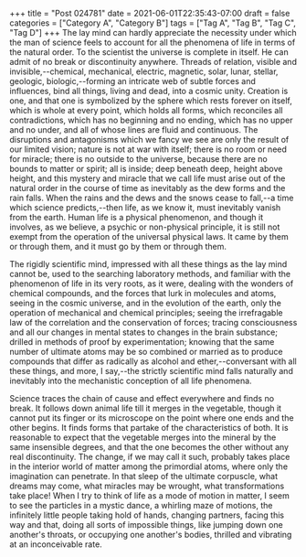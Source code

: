 +++
title = "Post 024781"
date = 2021-06-01T22:35:43-07:00
draft = false
categories = ["Category A", "Category B"]
tags = ["Tag A", "Tag B", "Tag C", "Tag D"]
+++
The lay mind can hardly appreciate the necessity under which the man of science feels to account for all the phenomena of life in terms of the natural order. To the scientist the universe is complete in itself. He can admit of no break or discontinuity anywhere. Threads of relation, visible and invisible,--chemical, mechanical, electric, magnetic, solar, lunar, stellar, geologic, biologic,--forming an intricate web of subtle forces and influences, bind all things, living and dead, into a cosmic unity. Creation is one, and that one is symbolized by the sphere which rests forever on itself, which is whole at every point, which holds all forms, which reconciles all contradictions, which has no beginning and no ending, which has no upper and no under, and all of whose lines are fluid and continuous. The disruptions and antagonisms which we fancy we see are only the result of our limited vision; nature is not at war with itself; there is no room or need for miracle; there is no outside to the universe, because there are no bounds to matter or spirit; all is inside; deep beneath deep, height above height, and this mystery and miracle that we call life must arise out of the natural order in the course of time as inevitably as the dew forms and the rain falls. When the rains and the dews and the snows cease to fall,--a time which science predicts,--then life, as we know it, must inevitably vanish from the earth. Human life is a physical phenomenon, and though it involves, as we believe, a psychic or non-physical principle, it is still not exempt from the operation of the universal physical laws. It came by them or through them, and it must go by them or through them.

The rigidly scientific mind, impressed with all these things as the lay mind cannot be, used to the searching laboratory methods, and familiar with the phenomenon of life in its very roots, as it were, dealing with the wonders of chemical compounds, and the forces that lurk in molecules and atoms, seeing in the cosmic universe, and in the evolution of the earth, only the operation of mechanical and chemical principles; seeing the irrefragable law of the correlation and the conservation of forces; tracing consciousness and all our changes in mental states to changes in the brain substance; drilled in methods of proof by experimentation; knowing that the same number of ultimate atoms may be so combined or married as to produce compounds that differ as radically as alcohol and ether,--conversant with all these things, and more, I say,--the strictly scientific mind falls naturally and inevitably into the mechanistic conception of all life phenomena.

Science traces the chain of cause and effect everywhere and finds no break. It follows down animal life till it merges in the vegetable, though it cannot put its finger or its microscope on the point where one ends and the other begins. It finds forms that partake of the characteristics of both. It is reasonable to expect that the vegetable merges into the mineral by the same insensible degrees, and that the one becomes the other without any real discontinuity. The change, if we may call it such, probably takes place in the interior world of matter among the primordial atoms, where only the imagination can penetrate. In that sleep of the ultimate corpuscle, what dreams may come, what miracles may be wrought, what transformations take place! When I try to think of life as a mode of motion in matter, I seem to see the particles in a mystic dance, a whirling maze of motions, the infinitely little people taking hold of hands, changing partners, facing this way and that, doing all sorts of impossible things, like jumping down one another's throats, or occupying one another's bodies, thrilled and vibrating at an inconceivable rate.
